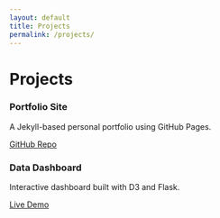 ```yaml
---
layout: default
title: Projects
permalink: /projects/
---
```


# Projects

<div class="project-grid">
  <div class="project-card">
    <h3>Portfolio Site</h3>
    <p>A Jekyll-based personal portfolio using GitHub Pages.</p>
    <a href="https://github.com/yourusername/portfolio">GitHub Repo</a>
  </div>

  <div class="project-card">
    <h3>Data Dashboard</h3>
    <p>Interactive dashboard built with D3 and Flask.</p>
    <a href="https://example.com">Live Demo</a>
  </div>
</div>

